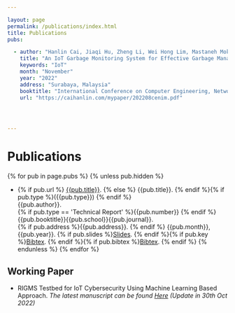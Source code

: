 ```yaml
---

layout: page
permalink: /publications/index.html
title: Publications
pubs:

  - author: "Hanlin Cai, Jiaqi Hu, Zheng Li, Wei Hong Lim, Mastaneh Mokayef, Chin Hong Wong"
    title: "An IoT Garbage Monitoring System for Effective Garbage Management"
    keywords: "IoT"
    month: "November"
    year: "2022"
    address: "Surabaya, Malaysia"
    booktitle: "International Conference on Computer Engineering, Network and Intelligent Multimedia ([CENIM])"
    url: "https://caihanlin.com/mypaper/202208cenim.pdf"




---
```


# Publications

{% for pub in page.pubs %}
{% unless pub.hidden %}

  - {% if pub.url %} [{{pub.title}}]({{pub.url}}).
    {% else %} {{pub.title}}.
    {% endif %}{% if pub.type %}({{pub.type}})
    {% endif %}<br>
    {{pub.author}}.<br>
    {% if pub.type == 'Technical Report' %}{{pub.number}}
    {% endif %}{{pub.booktitle}}{{pub.school}}{{pub.journal}}.<br>
    {% if pub.address %}{{pub.address}}.
    {% endif %} {{pub.month}}, {{pub.year}}. {% if pub.slides %}[Slides]({{pub.slides}}).
    {% endif %}{% if pub.key %}[Bibtex](http://groups.csail.mit.edu/commit/bibtex.cgi?key={{pub.key}}).
    {% endif %}{% if pub.bibtex %}[Bibtex]({{pub.bibtex}}).
    {% endif %}
    {% endunless %}
    {% endfor %}



[CENIM]: http://cenim.its.ac.id/#pdfexpress



## Working Paper

- RIGMS Testbed for IoT Cybersecurity Using Machine Learning Based Approach. *The latest manuscript can be found [Here](https://caihanlin.com/mypaper/202210camb.pdf) (Update in 30th Oct 2022)*





